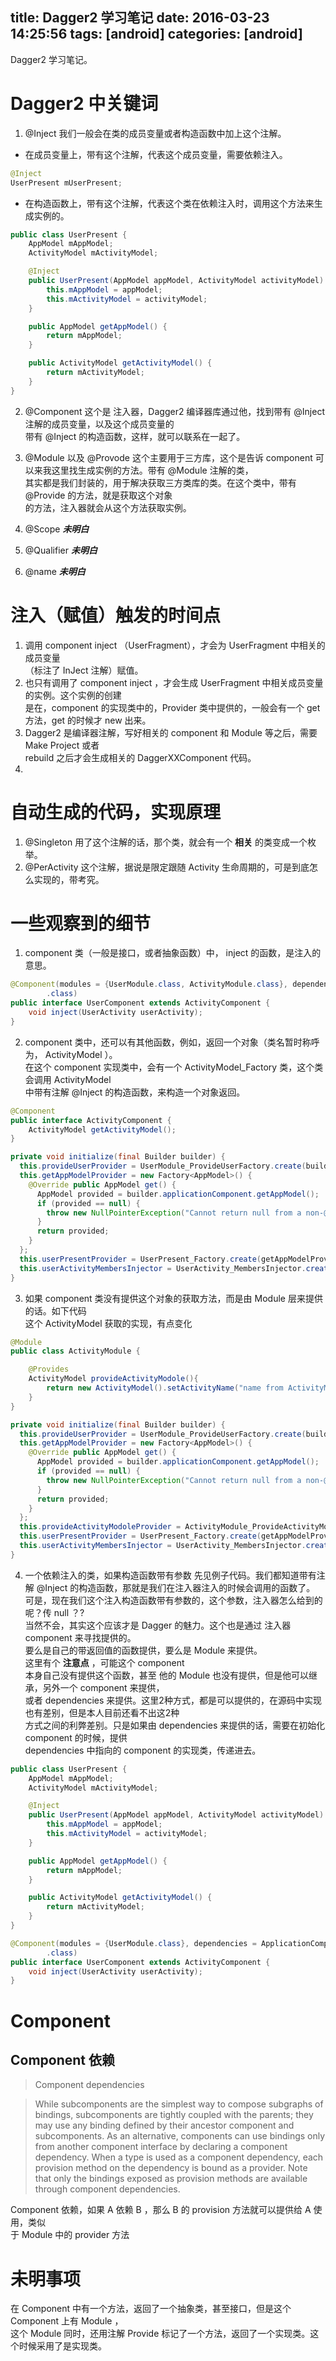 title: Dagger2 学习笔记
date: 2016-03-23 14:25:56
tags: [android]
categories: [android]
---
Dagger2 学习笔记。
<!--more  -->
# Dagger2 中关键词
1. @Inject
我们一般会在类的成员变量或者构造函数中加上这个注解。
* 在成员变量上，带有这个注解，代表这个成员变量，需要依赖注入。

```java
@Inject
UserPresent mUserPresent;
```

* 在构造函数上，带有这个注解，代表这个类在依赖注入时，调用这个方法来生成实例的。

```java
public class UserPresent {
    AppModel mAppModel;
    ActivityModel mActivityModel;

    @Inject
    public UserPresent(AppModel appModel, ActivityModel activityModel) {
        this.mAppModel = appModel;
        this.mActivityModel = activityModel;
    }

    public AppModel getAppModel() {
        return mAppModel;
    }

    public ActivityModel getActivityModel() {
        return mActivityModel;
    }
}

```

2. @Component
这个是 注入器，Dagger2 编译器库通过他，找到带有 @Inject 注解的成员变量，以及这个成员变量的  
带有 @Inject 的构造函数，这样，就可以联系在一起了。

3. @Module 以及 @Provode
这个主要用于三方库，这个是告诉 component 可以来我这里找生成实例的方法。带有 @Module 注解的类，  
其实都是我们封装的，用于解决获取三方类库的类。在这个类中，带有 @Provide 的方法，就是获取这个对象  
的方法，注入器就会从这个方法获取实例。

4. @Scope
***未明白***

5. @Qualifier
***未明白***

6. @name
***未明白***


# 注入（赋值）触发的时间点
1. 调用 component inject （UserFragment），才会为 UserFragment 中相关的成员变量  
（标注了 InJect 注解）赋值。
2. 也只有调用了 component inject ，才会生成 UserFragment 中相关成员变量的实例。这个实例的创建  
是在，component 的实现类中的，Provider 类中提供的，一般会有一个 get 方法，get 的时候才 new 出来。
3. Dagger2 是编译器注解，写好相关的 component 和 Module 等之后，需要 Make Project 或者  
rebuild 之后才会生成相关的 DaggerXXComponent 代码。
4.

# 自动生成的代码，实现原理
1. @Singleton
用了这个注解的话，那个类，就会有一个 **相关** 的类变成一个枚举。
2. @PerActivity
这个注解，据说是限定跟随 Activity 生命周期的，可是到底怎么实现的，带考究。

# 一些观察到的细节
1. component 类（一般是接口，或者抽象函数）中， inject 的函数，是注入的意思。

```java
@Component(modules = {UserModule.class, ActivityModule.class}, dependencies = ApplicationComponent
        .class)
public interface UserComponent extends ActivityComponent {
    void inject(UserActivity userActivity);
}
```

2. component 类中，还可以有其他函数，例如，返回一个对象（类名暂时称呼为， ActivityModel ）。  
在这个 component 实现类中，会有一个 ActivityModel_Factory 类，这个类会调用 ActivityModel  
中带有注解 @Inject 的构造函数，来构造一个对象返回。

```java
@Component
public interface ActivityComponent {
    ActivityModel getActivityModel();
}
```

```java
private void initialize(final Builder builder) {  
  this.provideUserProvider = UserModule_ProvideUserFactory.create(builder.userModule);
  this.getAppModelProvider = new Factory<AppModel>() {
    @Override public AppModel get() {
      AppModel provided = builder.applicationComponent.getAppModel();
      if (provided == null) {
        throw new NullPointerException("Cannot return null from a non-@Nullable component method");
      }
      return provided;
    }
  };
  this.userPresentProvider = UserPresent_Factory.create(getAppModelProvider, ActivityModel_Factory.create());
  this.userActivityMembersInjector = UserActivity_MembersInjector.create((MembersInjector) MembersInjectors.noOp(), provideUserProvider, userPresentProvider);
}
```

3. 如果 component 类没有提供这个对象的获取方法，而是由 Module 层来提供的话。如下代码  
这个 ActivityModel 获取的实现，有点变化

```java
@Module
public class ActivityModule {

    @Provides
    ActivityModel provideActivityModole(){
        return new ActivityModel().setActivityName("name from ActivityModule");
    }
}
```


```java
private void initialize(final Builder builder) {  
  this.provideUserProvider = UserModule_ProvideUserFactory.create(builder.userModule);
  this.getAppModelProvider = new Factory<AppModel>() {
    @Override public AppModel get() {
      AppModel provided = builder.applicationComponent.getAppModel();
      if (provided == null) {
        throw new NullPointerException("Cannot return null from a non-@Nullable component method");
      }
      return provided;
    }
  };
  this.provideActivityModoleProvider = ActivityModule_ProvideActivityModoleFactory.create(builder.activityModule);
  this.userPresentProvider = UserPresent_Factory.create(getAppModelProvider, provideActivityModoleProvider);
  this.userActivityMembersInjector = UserActivity_MembersInjector.create((MembersInjector) MembersInjectors.noOp(), provideUserProvider, userPresentProvider);
}
```

4. 一个依赖注入的类，如果构造函数带有参数
先见例子代码。我们都知道带有注解 @Inject 的构造函数，那就是我们在注入器注入的时候会调用的函数了。  
可是，现在我们这个注入构造函数带有参数的，这个参数，注入器怎么给到的呢？传 null ？?  
当然不会，其实这个应该才是 Dagger 的魅力。这个也是通过 注入器 component 来寻找提供的。  
要么是自己的带返回值的函数提供，要么是 Module 来提供。  
这里有个 **注意点** ，可能这个 component  
本身自己没有提供这个函数，甚至 他的 Module 也没有提供，但是他可以继承，另外一个 component 来提供，  
或者 dependencies 来提供。这里2种方式，都是可以提供的，在源码中实现也有差别，但是本人目前还看不出这2种  
方式之间的利弊差别。只是如果由 dependencies 来提供的话，需要在初始化 component 的时候，提供  
dependencies 中指向的 component 的实现类，传递进去。

```java
public class UserPresent {
    AppModel mAppModel;
    ActivityModel mActivityModel;

    @Inject
    public UserPresent(AppModel appModel, ActivityModel activityModel) {
        this.mAppModel = appModel;
        this.mActivityModel = activityModel;
    }

    public AppModel getAppModel() {
        return mAppModel;
    }

    public ActivityModel getActivityModel() {
        return mActivityModel;
    }
}
```


```java
@Component(modules = {UserModule.class}, dependencies = ApplicationComponent
        .class)
public interface UserComponent extends ActivityComponent {
    void inject(UserActivity userActivity);
}
```

# Component
## Component 依赖
> Component dependencies

> While subcomponents are the simplest way to compose subgraphs of bindings, subcomponents are tightly coupled with the parents; they may use any binding defined by their ancestor component and subcomponents. As an alternative, components can use bindings only from another component interface by declaring a component dependency. When a type is used as a component dependency, each provision method on the dependency is bound as a provider. Note that only the bindings exposed as provision methods are available through component dependencies.

Component 依赖，如果 A 依赖 B ，那么 B 的 provision 方法就可以提供给 A 使用，类似  
于 Module 中的 provider 方法

# 未明事项
在 Component 中有一个方法，返回了一个抽象类，甚至接口，但是这个 Component 上有 Module ，  
这个 Module 同时，还用注解 Provide 标记了一个方法，返回了一个实现类。这个时候采用了是实现类。

